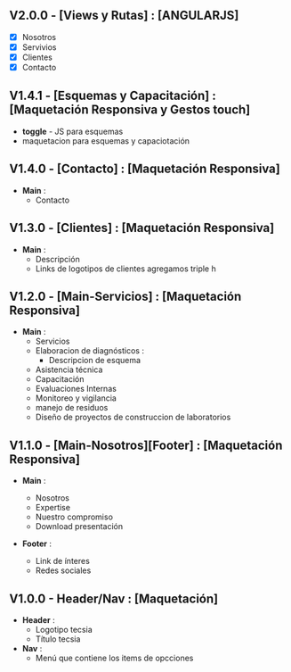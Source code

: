 ## V2.0.0 - [Views y Rutas] : [ANGULARJS]
* [x] Nosotros
* [x] Servivios
* [x] Clientes 
* [x] Contacto

## V1.4.1 - [Esquemas y Capacitación] : [Maquetación Responsiva y Gestos touch]
* **toggle** - JS para esquemas
* maquetacion para esquemas y capaciotación

## V1.4.0 - [Contacto] : [Maquetación Responsiva]
* **Main** :
	* Contacto

## V1.3.0 - [Clientes] : [Maquetación Responsiva]
* **Main** :
	* Descripción
	* Links de logotipos de clientes agregamos triple h

## V1.2.0 - [Main-Servicios] : [Maquetación Responsiva]
* **Main** :
	* Servicios 
	* Elaboracion de diagnósticos :
		* Descripcion de esquema 	
	* Asistencia técnica
	* Capacitación
	* Evaluaciones Internas
	* Monitoreo y vigilancia
	* manejo de residuos
	* Diseño de proyectos de construccion de laboratorios

## V1.1.0 - [Main-Nosotros][Footer] : [Maquetación Responsiva]
* **Main** :
	* Nosotros 
	* Expertise 
	* Nuestro compromiso
	* Download presentación

* **Footer** :
	* Link de ínteres
	* Redes sociales

## V1.0.0 - Header/Nav : [Maquetación]
* **Header** :
	* Logotipo tecsia
	* Título tecsia
* **Nav** :
	* Menú que contiene los items de opcciones